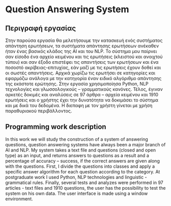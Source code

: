 # Question Answering System

## Περιγραφή εργασίας
Στην παρούσα εργασία θα μελετήσουμε την κατασκευή ενός συστήματος  απάντηση ερωτήσεων, τα συστήματα απάντησης ερωτήσεων ανέκαθεν ήταν ένας βασικός κλάδος της AI και του NLP. Το σύστημα μου παίρνει σαν είσοδο ένα αρχείο κειμένου και τις ερωτήσεις (κλειστού και ανοιχτού τύπου) και σαν έξοδο επιστέφει τις απαντήσεις των ερωτήσεων και ένα ποσοστό ακρίβειας-επιτυχίας, εάν μαζί με τις ερωτήσεις έχουν δοθεί και οι σωστές απαντήσεις. Αρχικά χωρίζω τις ερωτήσει σε κατηγορίες και εφαρμόζω ανάλογα με την κατηγορία έναν ειδικό αλγόριθμο απάντησης της εκάστοτε ερώτησης. Στην εργασία χρησιμοποίησα Python, NLP τεχνολογίες και γλωσσολογικούς – γραμματικούς κανόνες. Τέλος, έγιναν αρκετές δοκιμές και αναλύσεις σε 97 άρθρα – αρχεία κειμένου και  1910 ερωτήσεις και ο χρήστης έχει την δυνατότητα να δοκιμάσει το σύστημα και με δικά του δεδομένα. Η διεπαφη με τον χρήστη γίνεται με χρήση παραθυριακού περιβάλλοντος.

## Programming work description 
In this work we will study the construction of a system of answering questions, question answering systems have always been a major branch of AI and NLP. My system takes a text file and questions (closed and open type) as an input, and returns answers to questions as a result and a percentage of accuracy – success, if the correct answers are given along with the questions. First, I divide the questions into classes and apply a specific answer algorithm for each question according to the category. At postgraduate work I used Python, NLP technologies and linguistic - grammatical rules. Finally, several tests and analyzes were performed in 97 articles - text files and 1910 questions, the user has the possibility to test the system on his own data. The user interface is made using a window environment.
